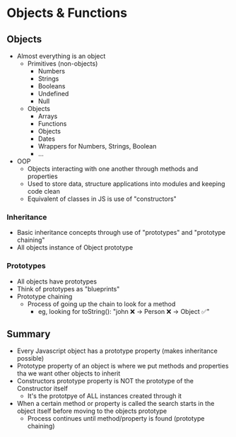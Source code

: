# Objects & Functions

## Objects

- Almost everything is an object
  - Primitives (non-objects)
    - Numbers
    - Strings
    - Booleans
    - Undefined
    - Null
  - Objects
    - Arrays
    - Functions
    - Objects
    - Dates
    - Wrappers for Numbers, Strings, Boolean
    - ...
- OOP
  - Objects interacting with one another through methods and properties
  - Used to store data, structure applications into modules and keeping code clean
  - Equivalent of classes in JS is use of "constructors"

### Inheritance

- Basic inheritance concepts through use of "prototypes" and "prototype chaining"
- All objects instance of Object prototype

### Prototypes

- All objects have prototypes
- Think of prototypes as "blueprints"
- Prototype chaining
  - Process of going up the chain to look for a method
    - eg, looking for toString(): "john ❌ -> Person ❌ -> Object ✅"

## Summary

- Every Javascript object has a prototype property (makes inheritance possible)
- Prototype property of an object is where we put methods and properties tha we want other objects to inherit
- Constructors prototype property is NOT the prototype of the Constructor itself
  - It's the prototpye of ALL instances created through it
- When a certain method or property is called the search starts in the object itself before moving to the objects prototype
  - Process continues until method/property is found (prototype chaining)
